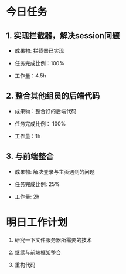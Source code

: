 # 今日任务

## 1. 实现拦截器，解决session问题
- 成果物: 拦截器已实现

- 任务完成比例：100%  

- 工作量：4.5h  

## 2. 整合其他组员的后端代码
- 成果物：整合好的后端代码   

- 任务完成比例： 100%

- 工作量：1h

## 3. 与前端整合
- 成果物: 解决登录与主页遇到的问题  

- 任务完成比例: 25%  

- 工作量: 2h

# 明日工作计划
1. 研究一下文件服务器所需要的技术

2. 继续与前端框架整合

3. 重构代码